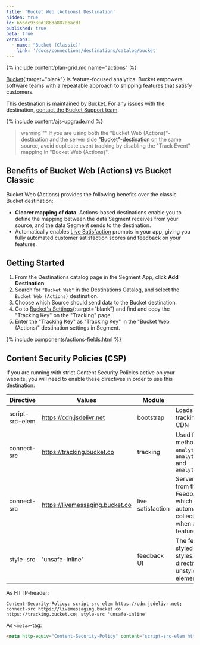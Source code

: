```yaml
---
title: 'Bucket Web (Actions) Destination'
hidden: true
id: 656dc9330d1863a8870bacd1
published: true
beta: true
versions:
  - name: "Bucket (Classic)"
    link: '/docs/connections/destinations/catalog/bucket'
---
```


{% include content/plan-grid.md name="actions" %}

[Bucket](https://bucket.co/?utm_source=segmentio&utm_medium=docs&utm_campaign=partners){:target="blank"} is feature-focused analytics. Bucket empowers software teams with a repeatable approach to shipping features that satisfy customers.

This destination is maintained by Bucket. For any issues with the destination, [contact the Bucket Support team](mailto:support@bucket.co).

{% include content/ajs-upgrade.md %}

> warning ""
> If you are using both the "Bucket Web (Actions)"-destination and the server side ["Bucket"-destination](/docs/connections/destinations/catalog/bucket/) on the same source, avoid duplicate event tracking by disabling the "Track Event"-mapping in "Bucket Web (Actions)".


## Benefits of Bucket Web (Actions) vs Bucket Classic

Bucket Web (Actions) provides the following benefits over the classic Bucket destination:

- **Clearer mapping of data**. Actions-based destinations enable you to define the mapping between the data Segment receives from your source, and the data Segment sends to the destination.
- Automatically enables [Live Satisfaction](https://bucket.co/live-satisfaction) prompts in your app, giving you fully automated customer satisfaction scores and feedback on your features.


## Getting Started

1. From the Destinations catalog page in the Segment App, click **Add Destination**.
2. Search for `"Bucket Web"` in the Destinations Catalog, and select the `Bucket Web (Actions)` destination.
3. Choose which Source should send data to the Bucket destination.
4. Go to [Bucket's Settings](https://app.bucket.co){:target="blank"} and find and copy the "Tracking Key" on the "Tracking" page.
5. Enter the "Tracking Key" as "Tracking Key" in the "Bucket Web (Actions)" destination settings in Segment.

{% include components/actions-fields.html %}

## Content Security Policies (CSP)

If you are running with strict Content Security Policies active on your website, you will need to enable these directives in order to use this destination:

| Directive       | Values                          | Module            | Reason                                                                                                                                   |
| --------------- | ------------------------------- | ----------------- | ---------------------------------------------------------------------------------------------------------------------------------------- |
| script-src-elem | https://cdn.jsdelivr.net        | bootstrap         | Loads the Bucket tracking SDK from a CDN                                                                                                 |
| connect-src     | https://tracking.bucket.co      | tracking          | Used for all tracking methods: `analytics.identify()`, `analytics.group()` and `analytics.track()`                                       |
| connect-src     | https://livemessaging.bucket.co | live satisfaction | Server sent events from the Bucket Live Feedback service, which allows for automatically collecting feedback when a user used a feature. |
| style-src       | 'unsafe-inline'                 | feedback UI       | The feedback UI is styled with inline styles. Not having this directive results unstyled HTML elements.                                  |

As HTTP-header:

```http
Content-Security-Policy: script-src-elem https://cdn.jsdelivr.net; connect-src https://livemessaging.bucket.co https://tracking.bucket.co; style-src 'unsafe-inline'
```

As `<meta>`-tag:

```html
<meta http-equiv="Content-Security-Policy" content="script-src-elem https://cdn.jsdelivr.net; connect-src https://livemessaging.bucket.co https://tracking.bucket.co; style-src 'unsafe-inline'">
```
